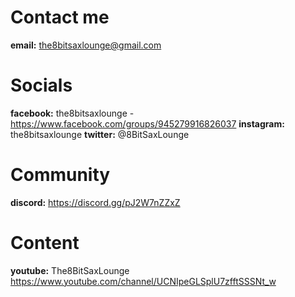 # Contact me
**email:** the8bitsaxlounge@gmail.com

# Socials
**facebook:** the8bitsaxlounge - https://www.facebook.com/groups/945279916826037
**instagram:** the8bitsaxlounge
**twitter:** @8BitSaxLounge

# Community
**discord:** https://discord.gg/pJ2W7nZZxZ

# Content
**youtube:** The8BitSaxLounge https://www.youtube.com/channel/UCNIpeGLSplU7zfftSSSNt_w
